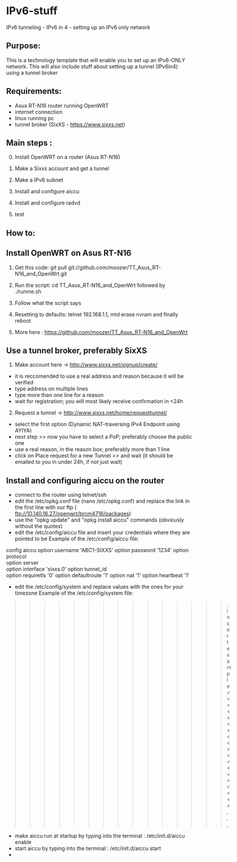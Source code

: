 IPv6-stuff
==========

IPv6 tunneling - IPv6 in 4 - setting up an IPv6 only network

Purpose:
------------

This is a technology template that will enable you to set up an IPv6-ONLY network. This will also include stuff about setting up a tunnel (IPv6in4) using a tunnel broker 


Requirements:
------------

- Asus RT-N16 router running OpenWRT
- internet connection
- linux running pc
- tunnel broker (SixXS - https://www.sixxs.net)


Main steps : 
------------

0. Install OpenWRT on a router (Asus RT-N16)

1. Make a Sixxs account and get a tunnel

2. Make a IPv6 subnet

3. Install and configure aiccu 

4. Install and configure radvd

5. test

How to:
------------

Install OpenWRT on Asus RT-N16 
------------

1. Get this code: git pull git://github.com/moozer/TT_Asus_RT-N16_and_OpenWrt.git

2. Run the script: cd TT_Asus_RT-N16_and_OpenWrt followed by ./runme.sh

3. Follow what the script says

4. Resetting to defaults: telnet 192.168.1.1, mtd erase nvram and finally reboot

5. More here : https://github.com/moozer/TT_Asus_RT-N16_and_OpenWrt

Use a tunnel broker, preferably SixXS
------------

1. Make account here -> http://www.sixxs.net/signup/create/ 

- it is reccomended to use a real address and reason because it will be verified
- type address on multiple lines
- type more than one line for a reason
- wait for registration; you will most likely receive confirmation in <24h

2. Request a tunnel -> http://www.sixxs.net/home/requesttunnel/

- select the first option (Dynamic NAT-traversing IPv4 Endpoint using AYIYA)
- next step >> now you have to select a PoP; preferably choose the public one
- use a real reason, in the reason box; preferably more than 1 line
- click on Place request for a new Tunnel >> and wait (it should be emailed to you in under 24h, if not just wait)

Install and configuring aiccu on the router
------------
- connect to the router using telnet/ssh
- edit the /etc/opkg.conf file (nano /etc/opkg.conf) and replace the link in the first line with our ftp ( ftp://10.140.16.27/openwrt/brcm4716/packages)
- use the "opkg update" and "opkg install aiccu" commands (obviously without the quotes)
- edit the /etc/config/aiccu file and insert your credentials where they are pointed to be 
Example of the /etc/config/aiccu file:

config aiccu
       option username         'ABC1-SIXXS'
       option password         '1234'
       option protocol         
       option server           
       option interface        'sixxs.0'
       option tunnel_id        
       option requiretls       '0'
       option defaultroute     '1'
       option nat              '1'
       option heartbeat        '1'

- edit the /etc/config/system and replace values with the ones for your timezone
Example of the /etc/config/system file:
>>>>>>>>>>>>>>>.insert example<<<<<<<<<<<<<<<<<<<,,,
- make aiccu run at startup by typing into the terminal : /etc/init.d/aiccu enable
- start aiccu by typing into the terminal : /etc/init.d/aiccu start
- 


                                          


